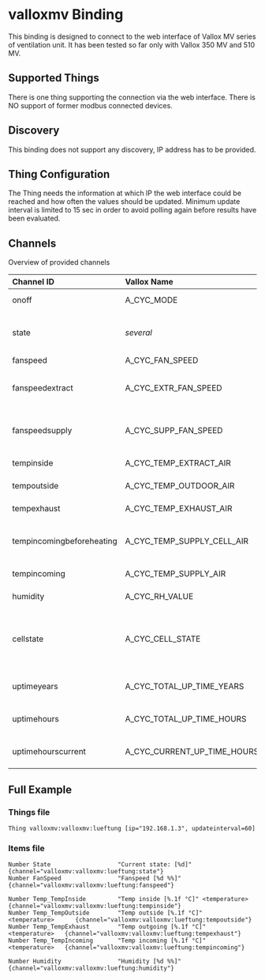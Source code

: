 # valloxmv Binding

This binding is designed to connect to the web interface of Vallox MV series of ventilation unit.
It has been tested so far only with Vallox 350 MV and 510 MV.

## Supported Things

There is one thing supporting the connection via the web interface. There is NO support of former modbus connected devices.

## Discovery

This binding does not support any discovery, IP address has to be provided.

## Thing Configuration

The Thing needs the information at which IP the web interface could be reached and how often the values should be updated.
Minimum update interval is limited to 15 sec in order to avoid polling again before results have been evaluated.

## Channels

Overview of provided channels

| Channel ID                | Vallox Name                 | Description                       | Read/Write | Values               |
| :------------------------- | :--------------------------- |:-----------------------------------|:-:|:----------------------:|
| onoff                     | A_CYC_MODE                  | On off switch                     |rw| On/Off              |
| state                     | _several_                     | Current state of ventilation unit |rw| 1=FIREPLACE, 2=AWAY, 3=ATHOME, 4=BOOST    |
| fanspeed                  | A_CYC_FAN_SPEED             | Fan speed                         |r| 0 - 100 (%)          |
| fanspeedextract           | A_CYC_EXTR_FAN_SPEED        | Fan speed of extracting fan       |r| 1/min                |
| fanspeedsupply            | A_CYC_SUPP_FAN_SPEED        | Fan speed of supplying fan        |r| 1/min                |
| tempinside                | A_CYC_TEMP_EXTRACT_AIR      | Extracted air temp                |r| Number (°C)          |
| tempoutside               | A_CYC_TEMP_OUTDOOR_AIR      | Outside air temp                  |r| Number (°C)          |
| tempexhaust               | A_CYC_TEMP_EXHAUST_AIR      | Exhausted air temp                |r| Number (°C)          |
| tempincomingbeforeheating | A_CYC_TEMP_SUPPLY_CELL_AIR  | Incoming air temp (pre heating)   |r| Number (°C)          |
| tempincoming              | A_CYC_TEMP_SUPPLY_AIR       | Incoming air temp                 |r| Number (°C)          |
| humidity                  | A_CYC_RH_VALUE              | Extracted air humidity            |r| 0 - 100 (%)          |
| cellstate                 | A_CYC_CELL_STATE            | Current cell state                |r| 0=heat recovery, 1=cool recovery, 2=bypass, 3=defrosting          |
| uptimeyears               | A_CYC_TOTAL_UP_TIME_YEARS   | Total uptime years                |r| Y                    |
| uptimehours               | A_CYC_TOTAL_UP_TIME_HOURS   | Total uptime hours                |r| h                    |
| uptimehourscurrent        | A_CYC_CURRENT_UP_TIME_HOURS | Total uptime hours                |r| h                    |

## Full Example

### Things file ###

```
Thing valloxmv:valloxmv:lueftung [ip="192.168.1.3", updateinterval=60]
```


### Items file ###

```
Number State                   "Current state: [%d]"   {channel="valloxmv:valloxmv:lueftung:state"}
Number FanSpeed                "Fanspeed [%d %%]"  {channel="valloxmv:valloxmv:lueftung:fanspeed"}

Number Temp_TempInside         "Temp inside [%.1f °C]" <temperature>    {channel="valloxmv:valloxmv:lueftung:tempinside"}
Number Temp_TempOutside        "Temp outside [%.1f °C]"    <temperature>      {channel="valloxmv:valloxmv:lueftung:tempoutside"}
Number Temp_TempExhaust        "Temp outgoing [%.1f °C]"   <temperature>   {channel="valloxmv:valloxmv:lueftung:tempexhaust"}
Number Temp_TempIncoming       "Temp incoming [%.1f °C]"   <temperature>   {channel="valloxmv:valloxmv:lueftung:tempincoming"}

Number Humidity                "Humidity [%d %%]"  {channel="valloxmv:valloxmv:lueftung:humidity"}
```